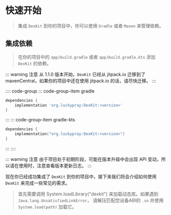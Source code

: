 # 快速开始

> 集成 `DexKit` 到你的项目中，你可以使用 `Gradle` 或者 `Maven` 来管理依赖。

## 集成依赖

> 在你的项目中的 `app/build.gradle` 或者 `app/build.gradle.kts` 添加 `DexKit` 的依赖。

::: warning 注意
从 1.1.0 版本开始，`DexKit` 已经从 jitpack.io 迁移到了 mavenCentral，如果你的项目中还在使用 jitpack.io 的话，请尽快迁移。
:::

:::: code-group
::: code-group-item gradle
```groovy
dependencies {
    implementation 'org.luckypray:DexKit:<version>'
}
```
:::
::: code-group-item gradle-kts
```kotlin
dependencies {
    implementation("org.luckypray:DexKit:<version>")
}
```
:::
::::

::: warning 注意
由于项目处于初期阶段，可能在版本升级中会出现 API 变动，所以请在使用时，注意查看版本更新日志。
:::

现在你已经成功集成了 `DexKit` 到你的项目中，接下来我们将会介绍如何使用 `DexKit` 来完成一些常见的需求。

> 首先需要调用 System.loadLibrary("dexkit") 来加载动态库。如果遇到`Java.lang.UnsatisfiedLinkError`，
> 请解压匹配您设备ABI的 `.so` 并使用 `System.load(path)` 加载它。